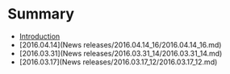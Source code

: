 # Summary

* [Introduction](README.md)
* [2016.04.14](News releases/2016.04.14_16/2016.04.14_16.md)
* [2016.03.31](News releases/2016.03.31_14/2016.03.31_14.md)
* [2016.03.17](News releases/2016.03.17_12/2016.03.17_12.md)


